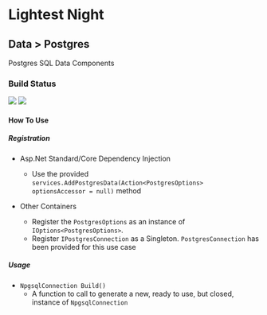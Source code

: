 # Lightest Night
## Data > Postgres

Postgres SQL Data Components

### Build Status
![](https://github.com/lightest-night/system.data.postgres/workflows/CI/badge.svg)
![](https://github.com/lightest-night/system.data.postgres/workflows/Release/badge.svg)

#### How To Use
##### Registration
* Asp.Net Standard/Core Dependency Injection
  * Use the provided `services.AddPostgresData(Action<PostgresOptions> optionsAccessor = null)` method

* Other Containers
  * Register the `PostgresOptions` as an instance of `IOptions<PostgresOptions>`.
  * Register `IPostgresConnection` as a Singleton. `PostgresConnection` has been provided for this use case
  
##### Usage
* `NpgsqlConnection Build()`
  * A function to call to generate a new, ready to use, but closed, instance of `NpgsqlConnection`